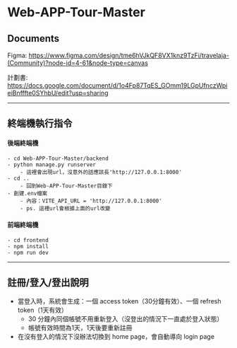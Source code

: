 # Web-APP-Tour-Master

## Documents
Figma: https://www.figma.com/design/tme6hVJkQF8VX1knz9TzFi/travelaja-(Community)?node-id=4-61&node-type=canvas

計劃書: https://docs.google.com/document/d/1o4Fp87TqES_GOmm19LGpUfnczWpieiBnfffte0SYhbU/edit?usp=sharing

---

## 終端機執行指令

#### 後端終端機
```
- cd Web-APP-Tour-Master/backend
- python manage.py runserver
    - 這裡會出現url，沒意外的話應該長'http://127.0.0.1:8000'
- cd ..
    - 回到Web-APP-Tour-Master目錄下
- 創建.env檔案
    - 內容：VITE_API_URL = 'http://127.0.0.1:8000'
    - ps. 這裡url會根據上面的url改變
```

#### 前端終端機
```
- cd frontend
- npm install
- npm run dev
```


---

## 註冊/登入/登出說明
- 當登入時，系統會生成：一個 access token（30分鐘有效）、一個 refresh token（1天有效）
    - 30 分鐘內同個帳號不用重新登入（沒登出的情況下一直處於登入狀態）
    - 帳號有效時間為1天，1天後要重新註冊
- 在沒有登入的情況下沒辦法切換到 home page，會自動導向 login page